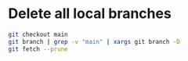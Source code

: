 # Delete all local branches
<!-- May need to change `main` to `master` -->
```bash
git checkout main
git branch | grep -v "main" | xargs git branch -D
git fetch --prune
```
